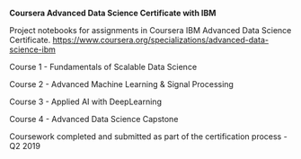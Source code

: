 **Coursera Advanced Data Science Certificate with IBM**

Project notebooks for assignments in Coursera IBM Advanced Data Science Certificate.
https://www.coursera.org/specializations/advanced-data-science-ibm

Course 1 - Fundamentals of Scalable Data Science

Course 2 - Advanced Machine Learning & Signal Processing

Course 3 - Applied AI with DeepLearning

Course 4 - Advanced Data Science Capstone

Coursework completed and submitted as part of the certification process - Q2 2019
